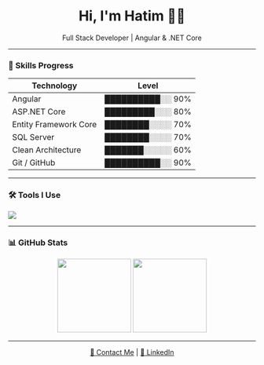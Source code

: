 <h1 align="center">Hi, I'm Hatim 👨‍💻</h1>
<p align="center">Full Stack Developer | Angular & .NET Core</p>

---

### 🚀 Skills Progress

| Technology             | Level          |
|------------------------|----------------|
| Angular                | ██████████░░ 90% |
| ASP.NET Core           | █████████░░░ 80% |
| Entity Framework Core  | ████████░░░░ 70% |
| SQL Server             | ████████░░░░ 70% |
| Clean Architecture     | ███████░░░░░ 60% |
| Git / GitHub           | ██████████░░ 90% |

---

### 🛠️ Tools I Use

<p align="left">
  <img src="https://skillicons.dev/icons?i=angular,dotnet,cs,ts,html,css,tailwind,git,github,vscode,postman" />
</p>

---

### 📊 GitHub Stats

<p align="center">
  <img src="https://github-readme-stats.vercel.app/api?username=HatimRagab&show_icons=true&theme=tokyonight" height="150" />
  <img src="https://github-readme-streak-stats.herokuapp.com/?user=HatimRagab&theme=tokyonight" height="150" />
</p>

---

<p align="center">
  <a href="mailto:hatimragab@email.com">📧 Contact Me</a> |
  <a href="https://linkedin.com/in/hatimragab">🔗 LinkedIn</a>
</p>
